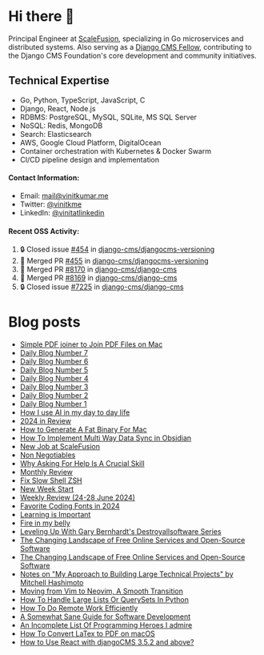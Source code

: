 # Hi there 👋

Principal Engineer at [ScaleFusion](https://scalefusion.com/), specializing in Go microservices and distributed systems. Also serving as a [Django CMS Fellow](https://www.django-cms.org/en/blog/2024/11/07/welcoming-vinit-kumar-as-the-newest-django-cms-fellow/), contributing to the Django CMS Foundation's core development and community initiatives.

## Technical Expertise

- Go, Python, TypeScript, JavaScript, C
- Django, React, Node.js
- RDBMS: PostgreSQL, MySQL, SQLite, MS SQL Server
- NoSQL: Redis, MongoDB
- Search: Elasticsearch
- AWS, Google Cloud Platform, DigitalOcean
- Container orchestration with Kubernetes & Docker Swarm
- CI/CD pipeline design and implementation

#### Contact Information:

- Email: <a href="mailto:mail@vinitkumar.me">mail@vinitkumar.me</a>
- Twitter: [@vinitkme](https://twitter.com/vinitkme)
- LinkedIn: [@vinitatlinkedin](https://www.linkedin.com/in/vinitatlinkedin/)  

#### Recent OSS Activity:

<!--START_SECTION:activity-->
1. 🔒 Closed issue [#454](https://github.com/django-cms/djangocms-versioning/issues/454) in [django-cms/djangocms-versioning](https://github.com/django-cms/djangocms-versioning)
2. 🎉 Merged PR [#455](https://github.com/django-cms/djangocms-versioning/pull/455) in [django-cms/djangocms-versioning](https://github.com/django-cms/djangocms-versioning)
3. 🎉 Merged PR [#8170](https://github.com/django-cms/django-cms/pull/8170) in [django-cms/django-cms](https://github.com/django-cms/django-cms)
4. 🎉 Merged PR [#8169](https://github.com/django-cms/django-cms/pull/8169) in [django-cms/django-cms](https://github.com/django-cms/django-cms)
5. 🔒 Closed issue [#7225](https://github.com/django-cms/django-cms/issues/7225) in [django-cms/django-cms](https://github.com/django-cms/django-cms)
<!--END_SECTION:activity-->

# Blog posts
<!-- BLOG-POST-LIST:START -->
- [Simple PDF joiner to Join PDF Files on Mac](https://vinitkumar.me/pdf-joiner/)
- [Daily Blog Number 7](https://vinitkumar.me/daily-short-blog-7/)
- [Daily Blog Number 6](https://vinitkumar.me/daily-short-blog-6/)
- [Daily Blog Number 5](https://vinitkumar.me/daily-short-blog-5/)
- [Daily Blog Number 4](https://vinitkumar.me/daily-short-blog-4/)
- [Daily Blog Number 3](https://vinitkumar.me/daily-short-blog-3/)
- [Daily Blog Number 2](https://vinitkumar.me/daily-short-blog-2/)
- [Daily Blog Number 1](https://vinitkumar.me/daily-short-blog-1/)
- [How I use AI in my day to day life](https://vinitkumar.me/how-i-use-ai/)
- [2024 in Review](https://vinitkumar.me/2024-a-review/)
- [How to Generate A Fat Binary For Mac](https://vinitkumar.me/how-to-generate-fat-binary-mac/)
- [How To Implement Multi Way Data Sync in Obsidian](https://vinitkumar.me/implement-multi-way-sync-obsidian/)
- [New Job at ScaleFusion](https://vinitkumar.me/new-job/)
- [Non Negotiables](https://vinitkumar.me/non-negotiables/)
- [Why Asking For Help Is A Crucial Skill](https://vinitkumar.me/ask-for-help/)
- [Monthly Review](https://vinitkumar.me/monthly-review/)
- [Fix Slow Shell ZSH](https://vinitkumar.me/fix-slow-zsh-shell/)
- [New Week Start](https://vinitkumar.me/weekstart-july-1/)
- [Weekly Review &lpar;24-28 June 2024&rpar;](https://vinitkumar.me/weekly-review-1/)
- [Favorite Coding Fonts in 2024](https://vinitkumar.me/favourite-coding-font/)
- [Learning is Important](https://vinitkumar.me/always-learning/)
- [Fire in my belly](https://vinitkumar.me/fire-in-my-belly/)
- [Leveling Up With Gary Bernhardt&#39;s Destroyallsoftware Series](https://vinitkumar.me/coding-from-scratch/)
- [The Changing Landscape of Free Online Services and Open-Source Software](https://vinitkumar.me/changing-oss-landscape/)
- [The Changing Landscape of Free Online Services and Open-Source Software](https://vinitkumar.me/ask-for-help/changing-oss-landscape/)
- [Notes on &quot;My Approach to Building Large Technical Projects&quot; by Mitchell Hashimoto](https://vinitkumar.me/how-to-approach-large-projects/)
- [Moving from Vim to Neovim, A Smooth Transition](https://vinitkumar.me/vim-to-nvim-transition/)
- [How To Handle Large Lists Or QuerySets In Python](https://vinitkumar.me/memory-efficient-python/)
- [How To Do Remote Work Efficiently](https://vinitkumar.me/how-to-remote/)
- [A Somewhat Sane Guide for Software Development](https://vinitkumar.me/development-practises/)
- [An Incomplete List Of Programming Heroes I admire](https://vinitkumar.me/programming-heroes/)
- [How To Convert LaTex to PDF on macOS](https://vinitkumar.me/2019-01-16-Converting-Latex-to-PDF-on-macOS/)
- [How to Use React with djangoCMS 3.5.2 and above?](https://vinitkumar.me/2018-05-24-React-With-Django-CMS/)
<!-- BLOG-POST-LIST:END -->
